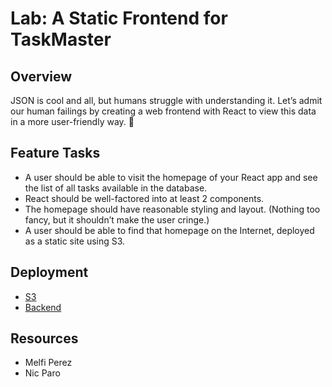 # Lab: A Static Frontend for TaskMaster

## Overview

JSON is cool and all, but humans struggle with understanding it. Let’s admit our human failings by creating a web frontend with React to view this data in a more user-friendly way. 🤖

## Feature Tasks

- A user should be able to visit the homepage of your React app and see the list of all tasks available in the database.
- React should be well-factored into at least 2 components.
- The homepage should have reasonable styling and layout. (Nothing too fancy, but it shouldn’t make the user cringe.)
- A user should be able to find that homepage on the Internet, deployed as a static site using S3.

## Deployment

- [S3](http://taskmaster-frontend.s3-website-us-west-2.amazonaws.com)
- [Backend](http://taskmaster-dev-1.us-west-2.elasticbeanstalk.com/api/v1/tasks)

## Resources

- Melfi Perez
- Nic Paro